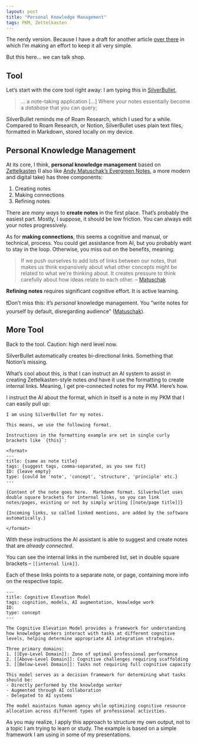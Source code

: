 ```yaml
---
layout: post
title: "Personal Knowledge Management"
tags: PKM, Zettelkasten
---
```

The nerdy version. Because I have a draft for another article [over there](https://nicoappel.substack.com/) in which I’m making an effort to keep it all very simple.

But this here… we can talk shop.

## Tool

Let’s start with the core tool right away: I am typing this in [SilverBullet](https://silverbullet.md/),

> … a note-taking application […] Where your notes essentially become a _database_ that you can query; 

SilverBullet reminds me of Roam Research, which I used for a while. Compared to Roam Research, or Notion, SilverBullet uses plain text files, formatted in Markdown, stored locally on my device.

## Personal Knowledge Management

At its core, I think, **personal knowledge management** based on [Zettelkasten](https://en.wikipedia.org/wiki/Zettelkasten) (I also like [Andy Matuschak’s Evergreen Notes](https://notes.andymatuschak.org/z5E5QawiXCMbtNtupvxeoEX), a more modern and digital take) has three components:

1. Creating notes
2. Making connections
3. Refining notes

There are _many ways_ to **create notes** in the first place. That’s probably the easiest part. Mostly, I suppose, it should be low friction. You can always edit your notes progressively.

As for **making connections**, this seems a cognitive and manual, or technical, process. You could get assistance from AI, but you probably want to stay in the loop. Otherwise, you miss out on the benefits, meaning:

> If we push ourselves to add lots of links between our notes, that makes us think expansively about what other concepts might be related to what we’re thinking about. It creates pressure to think carefully about how ideas relate to each other. – [Matuschak](https://notes.andymatuschak.org/zF8xCU4BwXwbmSyp7tmff9i)


**Refining notes** requires significant cognitive effort. It is active learning.

❗Don’t miss this: it’s _personal_ knowledge management. You “write notes for yourself by default, disregarding audience” ([Matuschak](https://notes.andymatuschak.org/zXDPrYcxUSZbF5M8vM5Y1U9)).

## More Tool 

Back to the tool. Caution: high nerd level now.

SilverBullet automatically creates bi-directional links. Something that Notion’s missing.

What’s cool about this, is that I can instruct an AI system to assist in creating Zettelkasten-style notes _and_ have it use the formatting to create internal links. Meaning, I get pre-connected notes for my PKM. Here’s how.

I instruct the AI about the format, which in itself is a note in my PKM that I can easily pull up:

```
I am using SilverBullet for my notes.

This means, we use the following format. 

Instructions in the formatting example are set in single curly brackets like `{this}`:

<format>
---
title: {same as note title}
tags: {suggest tags, comma-separated, as you see fit}
ID: {leave empty}
type: {could be 'note', 'concept', 'structure', 'principle' etc.}
---

{Content of the note goes here.  Markdown format. Silverbullet uses double square brackets for internal links, so you can link notes/pages, existing or not by simply writing [[note/page title]]}

{Incoming links, so called linked mentions, are added by the software automatically.}

</format>
```

With these instructions the AI assistant is able to suggest and create notes that are _already connected_. 

You can see the internal links in the numbered list, set in double square brackets – `[[internal link]]`. 

Each of these links points to a separate note, or page, containing more info on the respective topic.

```
---
title: Cognitive Elevation Model
tags: cognition, models, AI augmentation, knowledge work
ID: 
type: concept
---

The Cognitive Elevation Model provides a framework for understanding how knowledge workers interact with tasks at different cognitive levels, helping determine appropriate AI integration strategies.

Three primary domains:
1. [[Eye-Level Domain]]: Zone of optimal professional performance
2. [[Above-Level Domain]]: Cognitive challenges requiring scaffolding
3. [[Below-Level Domain]]: Tasks not requiring full cognitive capacity

This model serves as a decision framework for determining what tasks should be:
- Directly performed by the knowledge worker
- Augmented through AI collaboration
- Delegated to AI systems

The model maintains human agency while optimizing cognitive resource allocation across different types of professional activities.
```

As you may realize, I apply this approach to structure my own output, not to a topic I am trying to learn or study. The example is based on a simple framework I am using in some of my presentations.